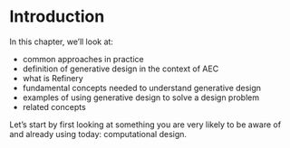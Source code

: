 # Introduction

In this chapter, we’ll look at:

* common approaches in practice
* definition of generative design in the context of AEC
* what is Refinery
* fundamental concepts needed to understand generative design
* examples of using generative design to solve a design problem
* related concepts

Let’s start by first looking at something you are very likely to be aware of and already using today: computational design.

